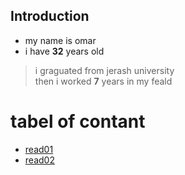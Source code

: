 

## Introduction
* my name is omar 
* i have **32** years old  
> i graguated from jerash university   
 then i worked **7** years in my feald 

  # tabel of contant


 
* [read01](https://omar-alsaket.github.io/reading-note/)  
* [read02](https://omar-alsaket.github.io/reading-note/)
  
   

